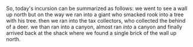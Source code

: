 So, today's incursion can be summarized as follows: we went to see a wall up north but on the way we ran into a giant who smacked rook into a tree with his tree. then we ran into the tax collectors, who collected the behind of a deer. we than ran into a canyon, almost ran _into_ a canyon and finally arrived back at the shack where we found a single brick of the wall up north.